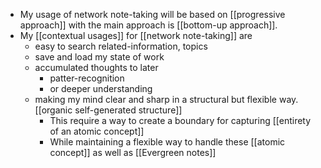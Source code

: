 - My usage of network note-taking will be based on [[progressive approach]] with the main approach is [[bottom-up approach]].
- My [[contextual usages]] for [[network note-taking]] are
    - easy to search related-information, topics 
    - save and load my state of work
    - accumulated thoughts to later 
        - patter-recognition 
        - or deeper understanding
    - making my mind clear and sharp in a structural but flexible way. [[organic self-generated structure]]
        - This require a way to create a boundary for capturing [[entirety of an atomic concept]]
        - While maintaining a flexible way to handle these [[atomic concept]] as well as [[Evergreen notes]]
